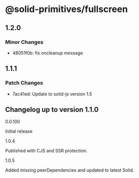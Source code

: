 # @solid-primitives/fullscreen

## 1.2.0

### Minor Changes

- 48051f0b: fix oncleanup message

## 1.1.1

### Patch Changes

- 7ac41ed: Update to solid-js version 1.5

## Changelog up to version 1.1.0

0.0.100

Initial release

1.0.4

Published with CJS and SSR protection.

1.0.5

Added missing peerDependencies and updated to latest Solid.
